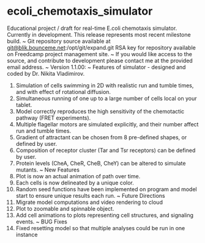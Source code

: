 # ecoli_chemotaxis_simulator
Educational project / draft for real-time E.coli chemotaxis simulator. Currently in development. This release represents most recent milestone build.
~
Git repository source available at git@blik.bounceme.net:/opt/git/expand.git
RSA key for repository available on Freedcamp project management site.
~
If you would like access to the source, and contribute to development please contact me at the provided email address.
~
Version 1.1.00:
~
Features of simulator - designed and coded by Dr. Nikita Vladimirov.
1) Simulation of cells swimming in 2D with realistic run and tumble times, and with effect of rotational diffusion.
2) Simultaneous running of one up to a large number of cells local on your tablet.
3) Model correctly reproduces the high sensitivity of the chemotactic pathway (FRET experiments).
4) Multiple flagellar motors are simulated explicitly, and their number affect run and tumble times.
5) Gradient of attractant can be chosen from 8 pre-defined shapes, or defined by user.
6) Composition of receptor cluster (Tar and Tsr receptors) can be defined by user.
7) Protein levels (CheA, CheR, CheB, CheY) can be altered to simulate mutants.
~
New Features
1) Plot is now an actual animation of path over time.
2) Each cells is now delineated by a unique color.
3) Random seed functions have been implemented on program and model start to ensure unique results each run.
~
Future Directions
1) Migrate model computations and video rendering to cloud
2) Plot to zoomable and spinnable object.
3) Add cell animations to plots representing cell structures, and signaling events.
~
BUG Fixes
1) Fixed resetting model so that multiple analyses could be run in one instance
